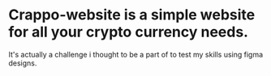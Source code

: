 # Crappo-website is a simple website for all your crypto currency needs.
It's actually a challenge i thought to be a part of to test my skills using figma designs.
